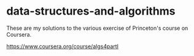 # data-structures-and-algorithms
These are my solutions to the various exercise of Princeton's course on Coursera.

https://www.coursera.org/course/algs4partI

